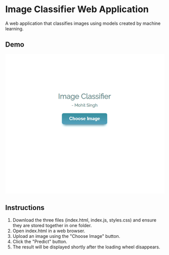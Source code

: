 # Image Classifier Web Application
A web application that classifies images using models created by machine learning.

## Demo
![Demo](https://github.com/singhm13/Image-Classifier-Web-Application/blob/master/Demo/Dog%20Breed%20Classification.gif)

## Instructions
1. Download the three files (index.html, index.js, styles.css) and ensure they are stored together in one folder.
2. Open index.html in a web browser.
3. Upload an image using the "Choose Image" button.
4. Click the "Predict" button.
5. The result will be displayed shortly after the loading wheel disappears.
